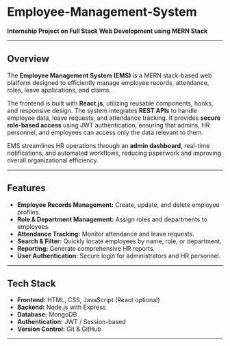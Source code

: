 # Employee-Management-System
**Internship Project on Full Stack Web Development using MERN Stack**

---

## Overview
The **Employee Management System (EMS)** is a MERN stack-based web platform designed to efficiently manage employee records, attendance, roles, leave applications, and claims. 

The frontend is built with **React.js**, utilizing reusable components, hooks, and responsive design. The system integrates **REST APIs** to handle employee data, leave requests, and attendance tracking. It provides **secure role-based access** using JWT authentication, ensuring that admins, HR personnel, and employees can access only the data relevant to them.

EMS streamlines HR operations through an **admin dashboard**, real-time notifications, and automated workflows, reducing paperwork and improving overall organizational efficiency.


---

## Features
- **Employee Records Management:** Create, update, and delete employee profiles.  
- **Role & Department Management:** Assign roles and departments to employees.  
- **Attendance Tracking:** Monitor attendance and leave requests.  
- **Search & Filter:** Quickly locate employees by name, role, or department.  
- **Reporting:** Generate comprehensive HR reports.  
- **User Authentication:** Secure login for administrators and HR personnel.  

---

## Tech Stack
- **Frontend:** HTML, CSS, JavaScript (React optional)  
- **Backend:** Node.js with Express  
- **Database:** MongoDB  
- **Authentication:** JWT / Session-based  
- **Version Control:** Git & GitHub  

---
